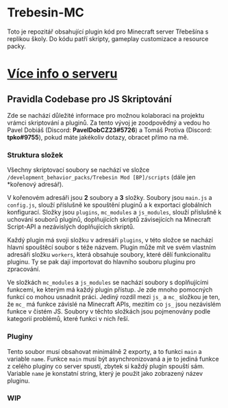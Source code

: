﻿# Trebesin-MC

Toto je repozitář obsahující plugin kód pro Minecraft server Třebešína s replikou školy. Do kódu patří skripty, gameplay customizace a resource packy.

# [Více info o serveru](http://trebesin.fun)

## Pravidla Codebase pro JS Skriptování

Zde se nachází důležité informace pro možnou kolaboraci na projektu vrámci skriptování a pluginů.
Za tento vývoj je zoodpovědný a vedou ho Pavel Dobiáš (Discord: **PavelDobCZ23#5726**) a Tomáš Protiva (Discord: **tpko#9755**), pokud máte jakékoliv dotazy, obracet přímo na mě.

### Struktura složek

Všechny skriptovací soubory se nachází ve složce `/development_behavior_packs/Trebesin Mod [BP]/scripts` (dále jen *kořenový adresář).

V kořenovém adresáři jsou **2** soubory a **3** složky. Soubory jsou `main.js` a `config.js`, slouží příslušně ke spouštění pluginů a k exportaci globálních konfigurací. Složky jsou `plugins`, `mc_modules` a `js_modules`, slouží příslušně k uchování souborů pluginů, doplňujících skriptů závisejících na Minecraft Script-API a nezávislých doplňujících skriptů.

Každý plugin má svoji složku v adresáři `plugins`, v této složce se nachází hlavní spouštěcí soubor s téže názvem.
Plugin může mít ve svém vlastním adresáři složku `workers`, která obsahuje soubory, které dělí funkcionalitu pluginu. Ty se pak dají importovat do hlavního souboru pluginu pro zpracování.

Ve složkách `mc_modules` a `js_modules` se nachází soubory s doplňujícími funkcemi, ke kterým má každý plugin přístup. Je zde mnoho pomocných funkcí co mohou usnadnit práci. Jediný rozdíl mezi `js_` a `mc_` složkou je ten, že `mc_` má funkce závislé na Minecraft APIs, mezitím co `js_` jsou nezávislém funkce v čistém JS. Soubory v těchto složkách jsou pojmenovány podle kategorií problémů, které funkci v nich řeší.

### Pluginy

Tento soubor musí obsahovat minimálně 2 exporty, a to funkci `main` a variable `name`. Funkce `main` musí být asynchronizovaná a je to jediná funkce z celého pluginy co server spustí, zbytek si každý plugin spouští sám. Variable `name` je konstatní string, který je použit jako zobrazený název pluginu.

### WIP

